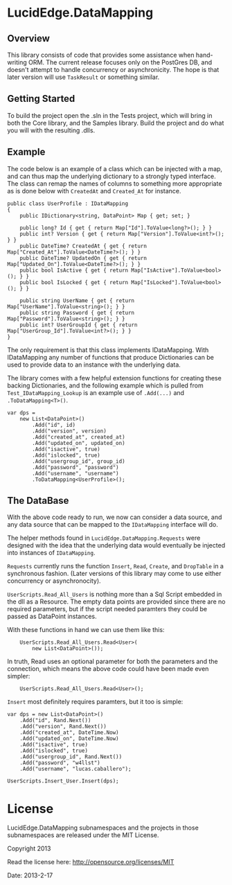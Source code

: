 # LucidEdge.DataMapping

## Overview 

This library consists of code that provides some assistance when hand-writing
ORM.  The current release focuses only on the PostGres DB, and doesn't attempt
to handle concurrency or asynchronicity.  The hope is that later version will
use `TaskResult` or something similar.

## Getting Started

To build the project open the .sln in the Tests project, which will bring
in both the Core library, and the Samples library.  Build the project and
do what you will with the resulting .dlls.  

## Example

The code below is an example of a class which can be injected with a map, and
can thus map the underlying dictionary to a strongly typed interface.  The
class can remap the names of columns to something more appropriate as is done
below with `CreatedAt` and `Created_At` for instance.

```CSharp
public class UserProfile : IDataMapping
{
	public IDictionary<string, DataPoint> Map { get; set; }
	
	public long? Id { get { return Map["Id"].ToValue<long?>(); } }
	public int? Version { get { return Map["Version"].ToValue<int?>(); } }
	public DateTime? CreatedAt { get { return Map["Created_At"].ToValue<DateTime?>(); } }
	public DateTime? UpdatedOn { get { return Map["Updated_On"].ToValue<DateTime?>(); } }
	public bool IsActive { get { return Map["IsActive"].ToValue<bool>(); } }
	public bool IsLocked { get { return Map["IsLocked"].ToValue<bool>(); } }

	public string UserName { get { return Map["UserName"].ToValue<string>(); } }
	public string Password { get { return Map["Password"].ToValue<string>(); } }
	public int? UserGroupId { get { return Map["UserGroup_Id"].ToValue<int?>(); } }
}
```

The only requirement is that this class implements IDataMapping.
With IDataMapping any number of functions that produce Dictionaries
can be used to provide data to an instance with the underlying data.

The library comes with a few helpful extension functions for creating
these backing Dictionaries, and the following example which is pulled
from `Test_IDataMapping_Lookup` is an example use of `.Add(...)` and
`.ToDataMapping<T>()`.

```CSharp
var dps =
	new List<DataPoint>()
		.Add("id", id)
		.Add("version", version)
		.Add("created_at", created_at)
		.Add("updated_on", updated_on)
		.Add("isactive", true)
		.Add("islocked", true)
		.Add("usergroup_id", group_id)
		.Add("password", "password")
		.Add("username", "username")
		.ToDataMapping<UserProfile>();
```

## The DataBase

With the above code ready to run, we now can consider a data source,
and any data source that can be mapped to the `IDataMapping` interface
will do.

The helper methods found in `LucidEdge.DataMapping.Requests` were
designed with the idea that the underlying data would eventually
be injected into instances of `IDataMapping`.

`Requests` currently runs the function `Insert`, `Read`, `Create`, and
`DropTable` in a synchronous fashion.  (Later versions of this library
may come to use either concurrency or asynchronocity).

`UserScripts.Read_All_Users` is nothing more than a Sql Script embedded
in the dll as a Resource.  The empty data points are provided since
there are no required parameters, but if the script needed paramters
they could be passed as DataPoint instances.

With these functions in hand we can use them like this:

```CSharp
	UserScripts.Read_All_Users.Read<User>(
		new List<DataPoint>());
```

In truth, Read<T> uses an optional parameter for both the parameters
and the connection, which means the above code could have been made
even simpler:

```CSharp
	UserScripts.Read_All_Users.Read<User>();
```

`Insert` most definitely requires paramters, but it too is simple:

```CSharp
var dps = new List<DataPoint>()
	.Add("id", Rand.Next())
	.Add("version", Rand.Next())
	.Add("created_at", DateTime.Now)
	.Add("updated_on", DateTime.Now)
	.Add("isactive", true)
	.Add("islocked", true)
	.Add("usergroup_id", Rand.Next())
	.Add("password", "w4llst")
	.Add("username", "lucas.caballero");

UserScripts.Insert_User.Insert(dps);
```

# License

LucidEdge.DataMapping subnamespaces and the projects in those subnamespaces
are released under the MIT License.

Copyright 2013

Read the license here: http://opensource.org/licenses/MIT

Date: 2013-2-17

